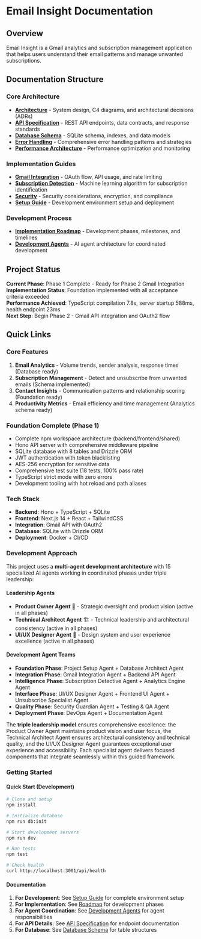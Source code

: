 # Email Insight Documentation

## Overview
Email Insight is a Gmail analytics and subscription management application that helps users understand their email patterns and manage unwanted subscriptions.

## Documentation Structure

### Core Architecture
- **[Architecture](./architecture.md)** - System design, C4 diagrams, and architectural decisions (ADRs)
- **[API Specification](./api-spec.md)** - REST API endpoints, data contracts, and response standards
- **[Database Schema](./database-schema.md)** - SQLite schema, indexes, and data models
- **[Error Handling](./error-handling.md)** - Comprehensive error handling patterns and strategies
- **[Performance Architecture](./performance-architecture.md)** - Performance optimization and monitoring

### Implementation Guides
- **[Gmail Integration](./gmail-integration.md)** - OAuth flow, API usage, and rate limiting
- **[Subscription Detection](./subscription-detection.md)** - Machine learning algorithm for subscription identification
- **[Security](./security.md)** - Security considerations, encryption, and compliance
- **[Setup Guide](./setup.md)** - Development environment setup and deployment

### Development Process
- **[Implementation Roadmap](./roadmap.md)** - Development phases, milestones, and timelines
- **[Development Agents](./agents.md)** - AI agent architecture for coordinated development

## Project Status

**Current Phase**: Phase 1 Complete - Ready for Phase 2 Gmail Integration  
**Implementation Status**: Foundation implemented with all acceptance criteria exceeded  
**Performance Achieved**: TypeScript compilation 7.8s, server startup 588ms, health endpoint 23ms  
**Next Step**: Begin Phase 2 - Gmail API integration and OAuth2 flow

## Quick Links

### Core Features
1. **Email Analytics** - Volume trends, sender analysis, response times (Database ready)
2. **Subscription Management** - Detect and unsubscribe from unwanted emails (Schema implemented)
3. **Contact Insights** - Communication patterns and relationship scoring (Foundation ready)
4. **Productivity Metrics** - Email efficiency and time management (Analytics schema ready)

### Foundation Complete (Phase 1)
- Complete npm workspace architecture (backend/frontend/shared)
- Hono API server with comprehensive middleware pipeline
- SQLite database with 8 tables and Drizzle ORM
- JWT authentication with token blacklisting
- AES-256 encryption for sensitive data
- Comprehensive test suite (18 tests, 100% pass rate)
- TypeScript strict mode with zero errors
- Development tooling with hot reload and path aliases

### Tech Stack
- **Backend**: Hono + TypeScript + SQLite
- **Frontend**: Next.js 14 + React + TailwindCSS
- **Integration**: Gmail API with OAuth2
- **Database**: SQLite with Drizzle ORM
- **Deployment**: Docker + CI/CD

### Development Approach
This project uses a **multi-agent development architecture** with 15 specialized AI agents working in coordinated phases under triple leadership:

#### Leadership Agents
- **Product Owner Agent** 🎯 - Strategic oversight and product vision (active in all phases)
- **Technical Architect Agent** 🏗️ - Technical leadership and architectural consistency (active in all phases)
- **UI/UX Designer Agent** 🎨 - Design system and user experience excellence (active in all phases)

#### Development Agent Teams
- **Foundation Phase**: Project Setup Agent + Database Architect Agent
- **Integration Phase**: Gmail Integration Agent + Backend API Agent  
- **Intelligence Phase**: Subscription Detective Agent + Analytics Engine Agent
- **Interface Phase**: UI/UX Designer Agent + Frontend UI Agent + Unsubscribe Specialist Agent
- **Quality Phase**: Security Guardian Agent + Testing & QA Agent
- **Deployment Phase**: DevOps Agent + Documentation Agent

The **triple leadership model** ensures comprehensive excellence: the Product Owner Agent maintains product vision and user focus, the Technical Architect Agent ensures architectural consistency and technical quality, and the UI/UX Designer Agent guarantees exceptional user experience and accessibility. Each specialist agent delivers focused components that integrate seamlessly within this guided framework.

### Getting Started

#### Quick Start (Development)
```bash
# Clone and setup
npm install

# Initialize database
npm run db:init

# Start development servers
npm run dev

# Run tests
npm test

# Check health
curl http://localhost:3001/api/health
```

#### Documentation
1. **For Development**: See [Setup Guide](./setup.md) for complete environment setup
2. **For Implementation**: See [Roadmap](./roadmap.md) for development phases  
3. **For Agent Coordination**: See [Development Agents](./agents.md) for agent responsibilities
4. **For API Details**: See [API Specification](./api-spec.md) for endpoint documentation
5. **For Database**: See [Database Schema](./database-schema.md) for table structures